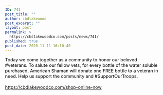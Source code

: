 ```yaml
---
ID: 741
post_title: ""
author: cbdlakewood
post_excerpt: ""
layout: post
permalink: >
  https://cbdlakewoodco.com/posts/news/741/
published: true
post_date: 2020-11-11 16:10:40
---
```

<html><head></head><body>
<p><span style="color: #000000; background-color: transparent; text-decoration: none; font-size: 11pt;">Today we come together as a community to honor our beloved #veterans. To salute our fellow vets, for every bottle of the water soluble purchased, American Shaman will donate one FREE bottle to a veteran in need. Help us support the community and #SupportOurTroops. <br /><br /><a href="https://cbdlakewoodco.com/shop-online-now">https://cbdlakewoodco.com/shop-online-now</a><br /></span></p>
</body>
</html>